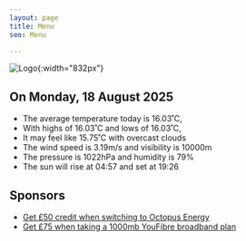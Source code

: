 ```yaml
---
layout: page
title: Menu
seo: Menu

---
```


![Logo](/images/logo.jpg){:width="832px"}

<!-- weather_marker starts -->
## On Monday, 18 August 2025

- The average temperature today is 16.03˚C,
- With highs of 16.03˚C and lows of 16.03˚C,
- It may feel like 15.75˚C with overcast clouds
- The wind speed is 3.19m/s and visibility is 10000m
- The pressure is 1022hPa and humidity is 79%
- The sun will rise at 04:57 and set at 19:26

<!-- weather_marker ends -->

## Sponsors

- [Get £50 credit when switching to Octopus Energy](https://bit.ly/3oD1nnS)
- [Get £75 when taking a 1000mb YouFibre broadband plan](https://aklam.io/91zWhU?)
